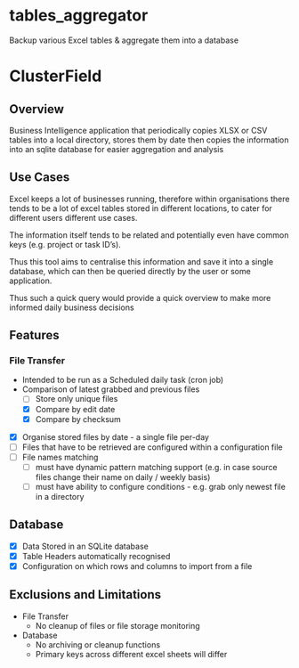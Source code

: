 # tables_aggregator
Backup various Excel tables &amp; aggregate them into a database

# ClusterField

## Overview

Business Intelligence application that periodically copies XLSX or CSV tables into a local directory, stores them by date then copies the information into an sqlite database for easier aggregation and analysis

## Use Cases

Excel keeps a lot of businesses running, therefore within organisations there tends to be a lot of excel tables stored in different locations, to cater for different users different use cases.

The information itself tends to be related and potentially even have common keys (e.g. project or task ID’s).

Thus this tool aims to centralise this information and save it into a single database, which can then be queried directly by the user or some application.

Thus such a quick query would provide a quick overview to make more informed daily business decisions

## Features

### File Transfer

- Intended to be run as a Scheduled daily task (cron job)
- Comparison of latest grabbed and previous files
    - [ ] Store only unique files
    - [x] Compare by edit date
    - [x] Compare by checksum
- [x] Organise stored files by date - a single file per-day
- [ ] Files that have to be retrieved are configured within a configuration file
- [ ] File names matching
    - [ ] must have dynamic pattern matching support (e.g. in case source files change their name on daily / weekly basis)
    - [ ] must have ability to configure conditions - e.g. grab only newest file in a directory

## Database

- [x] Data Stored in an SQLite database
- [x] Table Headers automatically recognised
- [x] Configuration on  which rows and columns to import from a file

## Exclusions and Limitations

- File Transfer
    - No cleanup of files or file storage monitoring
- Database
    - No archiving or cleanup functions
    - Primary keys across different excel sheets will differ
